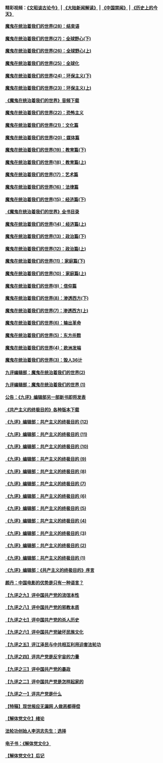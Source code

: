 #### 精彩视频：[《文昭谈古论今》](https://github.com/gfw-breaker/wenzhao/blob/master/README.md?t=01160330) | [《大陆新闻解读》](https://github.com/gfw-breaker/ntdtv-comedy/blob/master/README.md?t=01160330) | [《中国禁闻》](https://github.com/gfw-breaker/ntdtv-news/blob/master/README.md?t=01160330) | [《历史上的今天》](https://github.com/gfw-breaker/today-in-history/blob/master/README.md?t=01160330) 

#### [魔鬼在统治着我们的世界(28)：结束语](../pages/nsc422/n10936246.md?t=01160330) 

#### [魔鬼在统治着我们的世界(27)：全球野心(下)](../pages/nsc422/n10928319.md?t=01160330) 

#### [魔鬼在统治着我们的世界(26)：全球野心(上)](../pages/nsc422/n10900318.md?t=01160330) 

#### [魔鬼在统治着我们的世界(25)：全球化](../pages/nsc422/n10788205.md?t=01160330) 

#### [魔鬼在统治着我们的世界(24)：环保主义(下)](../pages/nsc422/n10695307.md?t=01160330) 

#### [魔鬼在统治着我们的世界(23)：环保主义(上)](../pages/nsc422/n10688613.md?t=01160330) 

#### [《魔鬼在统治着我们的世界》音频下载](../pages/nsc422/n10635553.md?t=01160330) 

#### [魔鬼在统治着我们的世界(22)：恐怖主义](../pages/nsc422/n10614727.md?t=01160330) 

#### [魔鬼在统治着我们的世界(21)：文化篇](../pages/nsc422/n10597706.md?t=01160330) 

#### [魔鬼在统治着我们的世界(20)：媒体篇](../pages/nsc422/n10586579.md?t=01160330) 

#### [魔鬼在统治着我们的世界(19)：教育篇(下)](../pages/nsc422/n10564808.md?t=01160330) 

#### [魔鬼在统治着我们的世界(18)：教育篇(上)](../pages/nsc422/n10526970.md?t=01160330) 

#### [魔鬼在统治着我们的世界(17)：艺术篇](../pages/nsc422/n10499093.md?t=01160330) 

#### [魔鬼在统治着我们的世界(16)：法律篇](../pages/nsc422/n10485969.md?t=01160330) 

#### [魔鬼在统治着我们的世界(15)：经济篇(下)](../pages/nsc422/n10469975.md?t=01160330) 

#### [《魔鬼在统治着我们的世界》全书目录](../pages/nsc422/n10464261.md?t=01160330) 

#### [魔鬼在统治着我们的世界(14)：经济篇(上)](../pages/nsc422/n10457370.md?t=01160330) 

#### [魔鬼在统治着我们的世界(13)：政治篇(下)](../pages/nsc422/n10448270.md?t=01160330) 

#### [魔鬼在统治着我们的世界(12)：政治篇(上)](../pages/nsc422/n10444576.md?t=01160330) 

#### [魔鬼在统治着我们的世界(11)：家庭篇(下)](../pages/nsc422/n10440961.md?t=01160330) 

#### [魔鬼在统治着我们的世界(10)：家庭篇(上)](../pages/nsc422/n10435448.md?t=01160330) 

#### [魔鬼在统治着我们的世界(9)：信仰篇](../pages/nsc422/n10432159.md?t=01160330) 

#### [魔鬼在统治着我们的世界(8)：渗透西方(下)](../pages/nsc422/n10429603.md?t=01160330) 

#### [魔鬼在统治着我们的世界(7)：渗透西方(上)](../pages/nsc422/n10426013.md?t=01160330) 

#### [魔鬼在统治着我们的世界(6)：输出革命](../pages/nsc422/n10421536.md?t=01160330) 

#### [魔鬼在统治着我们的世界(5)：东方杀戮](../pages/nsc422/n10417707.md?t=01160330) 

#### [魔鬼在统治着我们的世界(4)：欧洲发端](../pages/nsc422/n10414890.md?t=01160330) 

#### [魔鬼在统治着我们的世界(3)：毁人36计](../pages/nsc422/n10411583.md?t=01160330) 

#### [九评编辑部：魔鬼在统治着我们的世界(2)](../pages/nsc422/n10410036.md?t=01160330) 

#### [九评编辑部：魔鬼在统治着我们的世界 (1)](../pages/nsc422/n10406825.md?t=01160330) 

#### [公告：《九评》编辑部另一部新书即将发表](../pages/nsc422/n10405104.md?t=01160330) 

#### [《共产主义的终极目的》各种版本下载](../pages/nsc422/n10022138.md?t=01160330) 

#### [《九评》编辑部：共产主义的终极目的 (12)](../pages/nsc422/n9933272.md?t=01160330) 

#### [《九评》编辑部：共产主义的终极目的 (11)](../pages/nsc422/n9924973.md?t=01160330) 

#### [《九评》编辑部：共产主义的终极目的 (10)](../pages/nsc422/n9920883.md?t=01160330) 

#### [《九评》编辑部：共产主义的终极目的 (9)](../pages/nsc422/n9916363.md?t=01160330) 

#### [《九评》编辑部：共产主义的终极目的 (8)](../pages/nsc422/n9912488.md?t=01160330) 

#### [《九评》编辑部：共产主义的终极目的 (7)](../pages/nsc422/n9901176.md?t=01160330) 

#### [《九评》编辑部：共产主义的终极目的 (6)](../pages/nsc422/n9899359.md?t=01160330) 

#### [《九评》编辑部：共产主义的终极目的 (5)](../pages/nsc422/n9893174.md?t=01160330) 

#### [《九评》编辑部：共产主义的终极目的 (4)](../pages/nsc422/n9891246.md?t=01160330) 

#### [《九评》编辑部：共产主义的终极目的 (3)](../pages/nsc422/n9879879.md?t=01160330) 

#### [《九评》编辑部：共产主义的终极目的 (2)](../pages/nsc422/n9876205.md?t=01160330) 

#### [《九评》编辑部：共产主义的终极目的 (1)](../pages/nsc422/n9865857.md?t=01160330) 

#### [《九评》编辑部：《共产主义的终极目的》序言](../pages/nsc422/n9862666.md?t=01160330) 

#### [颜丹：中国电影的优势是只有一种语言？](../pages/nsc422/n9583062.md?t=01160330) 

#### [【九评之九】评中国共产党的流氓本性](../pages/nsc422/n737542.md?t=01160330) 

#### [【九评之八】评中国共产党的邪教本质](../pages/nsc422/n735942.md?t=01160330) 

#### [【九评之七】评中国共产党的杀人历史](../pages/nsc422/n733806.md?t=01160330) 

#### [【九评之六】评中国共产党破坏民族文化](../pages/nsc422/n731667.md?t=01160330) 

#### [【九评之五】评江泽民与中共相互利用迫害法轮功](../pages/nsc422/n730058.md?t=01160330) 

#### [【九评之四】评共产党是反宇宙的力量](../pages/nsc422/n727814.md?t=01160330) 

#### [【九评之三】评中国共产党的暴政](../pages/nsc422/n725597.md?t=01160330) 

#### [【九评之二】评中国共产党是怎样起家的](../pages/nsc422/n723946.md?t=01160330) 

#### [【九评之一】评共产党是什么](../pages/nsc422/n722529.md?t=01160330) 

#### [【特稿】现世报应无漏网 人做恶都得偿](../pages/nsc422/n4215167.md?t=01160330) 

#### [【解体党文化】绪论](../pages/nsc422/n1449356.md?t=01160330) 

#### [法轮功创始人李洪志先生：选择](../pages/nsc422/n3580738.md?t=01160330) 

#### [电子书：《解体党文化》](../pages/nsc422/n1573484.md?t=01160330) 

#### [【解体党文化】后记](../pages/nsc422/n1531999.md?t=01160330) 


